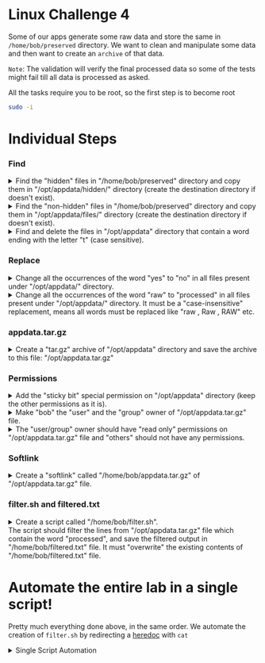 # Linux Challenge 4

Some of our apps generate some raw data and store the same in `/home/bob/preserved` directory. We want to clean and manipulate some data and then want to create an `archive` of that data.

`Note`: The validation will verify the final processed data so some of the tests might fail till all data is processed as asked.



All the tasks require you to be root, so the first step is to become root

```bash
sudo -i
```

# Individual Steps

### Find

<details>
<summary>Find the "hidden" files in "/home/bob/preserved" directory and copy them in "/opt/appdata/hidden/" directory (create the destination directory if doesn't exist).</summary>

```bash
mkdir -p /opt/appdata/hidden
find /home/bob/preserved -type f -name ".*" -exec cp "{}" /opt/appdata/hidden/ \;
```

</details>

<details>
<summary>Find the "non-hidden" files in "/home/bob/preserved" directory and copy them in "/opt/appdata/files/" directory (create the destination directory if doesn't exist).</summary>

```bash
mkdir -p /opt/appdata/files
find /home/bob/preserved -type f -not -name ".*" -exec cp "{}" /opt/appdata/files/ \;
```

</details>

<details>
<summary>Find and delete the files in "/opt/appdata" directory that contain a word ending with the letter "t" (case sensitive).</summary>

```bash
rm -f $(find /opt/appdata/ -type f -exec grep -l 't\>' "{}"  \; )
```

</details>

### Replace

<details>
<summary>Change all the occurrences of the word "yes" to "no" in all files present under "/opt/appdata/" directory.</summary>

```bash
find /opt/appdata -type f -name "*" -exec sed -i 's/\byes\b/no/g' "{}" \;
```

</details>

<details>
<summary>Change all the occurrences of the word "raw" to "processed" in all files present under "/opt/appdata/" directory. It must be a "case-insensitive" replacement, means all words must be replaced like "raw , Raw , RAW" etc.</summary>

```bash
find /opt/appdata -type f -name "*" -exec sed -i 's/\braw\b/processed/ig' "{}" \;
```

</details>

### appdata.tar.gz

<details>
<summary>Create a "tar.gz" archive of "/opt/appdata" directory and save the archive to this file: "/opt/appdata.tar.gz"</summary>

```bash
cd /opt
# /opt/appdata contains the final processed data
tar -zcf appdata.tar.gz appdata
```

</details>

### Permissions

<details>
<summary>Add the "sticky bit" special permission on "/opt/appdata" directory (keep the other permissions as it is).</summary>

```bash
chmod +t /opt/appdata
```

</details>

<details>
<summary>Make "bob" the "user" and the "group" owner of "/opt/appdata.tar.gz" file.</summary>

```bash
chown bob:bob /opt/appdata.tar.gz
```

</details>

<details>
<summary>The "user/group" owner should have "read only" permissions on "/opt/appdata.tar.gz" file and "others" should not have any permissions.</summary>

```bash
chmod 440 /opt/appdata.tar.gz
```

</details>

### Softlink

<details>
<summary>
Create a "softlink" called "/home/bob/appdata.tar.gz" of "/opt/appdata.tar.gz" file.</summary>

```bash
ln -s /opt/appdata.tar.gz /home/bob/appdata.tar.gz
```

</details>

### filter.sh and filtered.txt

<details>
<summary>Create a script called "/home/bob/filter.sh".<br>The script should filter the lines from "/opt/appdata.tar.gz" file which contain the word "processed", and save the filtered output in "/home/bob/filtered.txt" file. It must "overwrite" the existing contents of "/home/bob/filtered.txt" file.</summary>

```bash
vi /home/bob/filter.sh
```

Add the following lines and save it.

```bash
#!/bin/bash

tar -xzOf /opt/appdata.tar.gz | grep processed > /home/bob/filtered.txt
```

Make executable, and run it

```bash
chmod +x /home/bob/filter.sh
/home/bob/filter.sh
```
</details>

# Automate the entire lab in a single script!

Pretty much everything done above, in the same order. We automate the creation of `filter.sh` by redirecting a [heredoc](https://linuxize.com/post/bash-heredoc/) with `cat`

<details>
<summary>Single Script Automation</summary>

First, become root

```bash
sudo -i
```

Then


```bash
{
# Paste this entire script to the command prompt.
# When it completes, press the check button.

#################################
#
# Find
#
#################################

mkdir -p /opt/appdata/hidden
mkdir -p /opt/appdata/files
# Hidden files
find /home/bob/preserved -type f -name ".*" -exec cp "{}" /opt/appdata/hidden/ \;
# non-hidden files
find /home/bob/preserved -type f -not -name ".*" -exec cp "{}" /opt/appdata/files/ \;
# delete files with words ending in 't'
rm -f $(find /opt/appdata/ -type f  -exec grep -l 't\>' "{}"  \; )

#################################
#
# Replace:
#
#################################

# Change all the occurrences of the word "yes" to "no"
find /opt/appdata -type f -name "*" -exec sed -i 's/\byes\b/no/g' "{}" \;
# Change all the occurrences of the word "raw" to "processed"
find /opt/appdata -type f -name "*" -exec sed -i 's/\braw\b/processed/ig' "{}" \;

#################################
#
# appdata.tar.gz
#
#################################

# Create a "tar.gz" archive of "/opt/appdata" directory and save the archive to this file: "/opt/appdata.tar.gz"
cd /opt
tar -zcf appdata.tar.gz appdata

#################################
#
# Permissions
#
#################################

# Sticky bit
chmod +t /opt/appdata
# Make bob owner
chown bob:bob /opt/appdata.tar.gz
# Set read-only
chmod 440 /opt/appdata.tar.gz

#################################
#
# Softlink
#
#################################

ln -s /opt/appdata.tar.gz /home/bob/appdata.tar.gz

#################################
#
# Filter.sh 
#
#################################

cat <<'EOF' > /home/bob/filter.sh
#!/bin/bash

tar -xzOf /opt/appdata.tar.gz | grep processed > /home/bob/filtered.txt
EOF

chmod +x /home/bob/filter.sh

#################################
#
# Filtered.txt
#
#################################

# Execute our script
/home/bob/filter.sh
}
```
</details>
